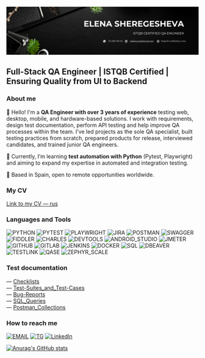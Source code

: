 [![Header](https://github.com/redana-ursa-qa/redana-ursa-qa/blob/main/assets/White%20and%20Black%20Simple%20Marketing%20LinkedIn%20Banner-2.png)](https://www.linkedin.com/in/redana-ursa-qa/)

## Full-Stack QA Engineer | ISTQB Certified | Ensuring Quality from UI to Backend

### About me

👋 Hello! I'm a **QA Engineer with over 3 years of experience** testing web, desktop, mobile, and hardware-based solutions. 
I work with requirements, design test documentation, perform API testing and help improve QA processes within the team.
I’ve led projects as the sole QA specialist, built testing practices from scratch, prepared products for release, interviewed candidates, and trained junior QA engineers.

🌱 Currently, I’m learning **test automation with Python** (Pytest, Playwright) and aiming to expand my expertise in automated and integration testing. 

📍 Based in Spain, open to remote opportunities worldwide.

### My CV
[Link to my CV — rus](https://drive.google.com/file/d/1xAyk4qe06r6o5v3fpqkjgN3Jlt3vuiNC/view?usp=sharing)
<!-- [Link to my CV — eng](https://) -->
<!-- [Link to my CV — spa](https://) -->

### Languages and Tools
![PYTHON](https://img.shields.io/badge/Python-090909?style=for-the-badge&logo=python)
![PYTEST](https://img.shields.io/badge/Pytest-090909?style=for-the-badge&logo=pytest)
![PLAYWRIGHT](https://img.shields.io/badge/Playwright-090909?style=for-the-badge&logo=playwright)
![JIRA](https://img.shields.io/badge/JIRA-090909?style=for-the-badge&logo=jira&logoColor=0055cc)
![POSTMAN](https://img.shields.io/badge/Postman-090909?style=for-the-badge&logo=postman&logoColor=ef4e14)
![SWAGGER](https://img.shields.io/badge/Swagger-090909?style=for-the-badge&logo=swagger&logoColor=38B832)
![FIDDLER](https://img.shields.io/badge/Fiddler-090909?style=for-the-badge&logo=fiddler)
![CHARLES](https://img.shields.io/badge/Charles-090909?style=for-the-badge&logo=charles&logoColor=eef0ff)
![DEVTOOLS](https://img.shields.io/badge/Devtools-090909?style=for-the-badge&logo=googlechrome)
![ANDROID_STUDIO](https://img.shields.io/badge/Android_Studio-090909?style=for-the-badge&logo=androidstudio)
![JMETER](https://img.shields.io/badge/JMeter-090909?style=for-the-badge&logo=apache&logoColor=b2204f)
![GITHUB](https://img.shields.io/badge/Github-090909?style=for-the-badge&logo=github&logoColor=ebebe8)
![GITLAB](https://img.shields.io/badge/Gitlab-090909?style=for-the-badge&logo=gitlab&logoColor)
![JENKINS](https://img.shields.io/badge/Jenkins-090909?style=for-the-badge&logo=jenkins&logoColor=d33833)
![DOCKER](https://img.shields.io/badge/Docker-090909?style=for-the-badge&logo=docker)
![SQL](https://img.shields.io/badge/sql-090909?style=for-the-badge&logo=postgresql)
![DBEAVER](https://img.shields.io/badge/Dbeaver-090909?style=for-the-badge&logo=dbeaver&logoColor=897263)
![TESTLINK](https://img.shields.io/badge/TestLink-090909?style=for-the-badge&logo=testlink)
![QASE](https://img.shields.io/badge/Qase-090909?style=for-the-badge&logo=qase)
![ZEPHYR_SCALE](https://img.shields.io/badge/Zephyr_Scale-090909?style=for-the-badge&logo=zephyr)

### Test documentation
— [Checklists](https://github.com/redana-ursa-qa/checklists)  
— [Test-Suites_and_Test-Cases]()  
— [Bug-Reports](https://github.com/redana-ursa-qa/bug-reports#)  
— [SQL_Queries](https://github.com/redana-ursa-qa/SQL_Queries)  
— [Postman_Collections]()  
<!-- (https://github.com/redana.ursa-qa/check-list /bug-report /test-case /SQL etc.
добавить отдельные репозитории под каждый раздел. Посмотреть примеры репов можно на artichokeee (https://github.com/artichokeee/artichokeee)) -->

### How to reach me
[![EMAIL](https://img.shields.io/badge/redana.ursa@gmail.com-090909?style=for-the-badge&logo=gmail)](mailto:redana.ursa@gmail.com)
[![TG](https://img.shields.io/badge/Telegram-090909?style=for-the-badge&logo=telegram)](https://t.me/Redana_Ursa)
[![LinkedIn](https://img.shields.io/badge/-LinkedIn-090909?style=for-the-badge&logo=linkedin&logoColor=007BB6)](https://www.linkedin.com/in/redana-ursa-qa/)


[![Anurag's GitHub stats](https://github-readme-stats.vercel.app/api?username=redana-ursa-qa&show_icons=true&theme=merko&count_private=true)](https://github.com/anuraghazra/github-readme-stats)

